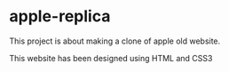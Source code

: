 # apple-replica
This project is about making a clone of apple old website.

This website has been designed using HTML and CSS3
